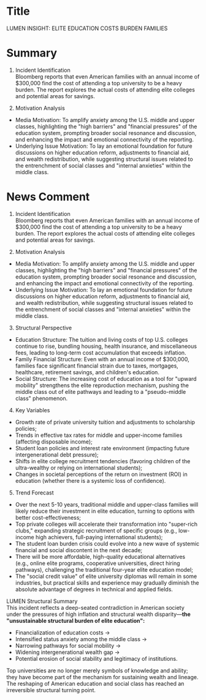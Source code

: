 # Title
LUMEN INSIGHT: ELITE EDUCATION COSTS BURDEN FAMILIES

# Summary
1. Incident Identification  
Bloomberg reports that even American families with an annual income of $300,000 find the cost of attending a top university to be a heavy burden. The report explores the actual costs of attending elite colleges and potential areas for savings.

2. Motivation Analysis  
- Media Motivation: To amplify anxiety among the U.S. middle and upper classes, highlighting the "high barriers" and "financial pressures" of the education system, prompting broader social resonance and discussion, and enhancing the impact and emotional connectivity of the reporting.  
- Underlying Issue Motivation: To lay an emotional foundation for future discussions on higher education reform, adjustments to financial aid, and wealth redistribution, while suggesting structural issues related to the entrenchment of social classes and "internal anxieties" within the middle class.

# News Comment
1. Incident Identification  
Bloomberg reports that even American families with an annual income of $300,000 find the cost of attending a top university to be a heavy burden. The report explores the actual costs of attending elite colleges and potential areas for savings.

2. Motivation Analysis  
- Media Motivation: To amplify anxiety among the U.S. middle and upper classes, highlighting the "high barriers" and "financial pressures" of the education system, prompting broader social resonance and discussion, and enhancing the impact and emotional connectivity of the reporting.  
- Underlying Issue Motivation: To lay an emotional foundation for future discussions on higher education reform, adjustments to financial aid, and wealth redistribution, while suggesting structural issues related to the entrenchment of social classes and "internal anxieties" within the middle class.

3. Structural Perspective  
- Education Structure: The tuition and living costs of top U.S. colleges continue to rise, bundling housing, health insurance, and miscellaneous fees, leading to long-term cost accumulation that exceeds inflation.  
- Family Financial Structure: Even with an annual income of $300,000, families face significant financial strain due to taxes, mortgages, healthcare, retirement savings, and children's education.  
- Social Structure: The increasing cost of education as a tool for "upward mobility" strengthens the elite reproduction mechanism, pushing the middle class out of elite pathways and leading to a "pseudo-middle class" phenomenon.

4. Key Variables  
- Growth rate of private university tuition and adjustments to scholarship policies;  
- Trends in effective tax rates for middle and upper-income families (affecting disposable income);  
- Student loan policies and interest rate environment (impacting future intergenerational debt pressure);  
- Shifts in elite college recruitment tendencies (favoring children of the ultra-wealthy or relying on international students);  
- Changes in societal perceptions of the return on investment (ROI) in education (whether there is a systemic loss of confidence).

5. Trend Forecast  
- Over the next 5-10 years, traditional middle and upper-class families will likely reduce their investment in elite education, turning to options with better cost-effectiveness;  
- Top private colleges will accelerate their transformation into "super-rich clubs," expanding strategic recruitment of specific groups (e.g., low-income high achievers, full-paying international students);  
- The student loan burden crisis could evolve into a new wave of systemic financial and social discontent in the next decade;  
- There will be more affordable, high-quality educational alternatives (e.g., online elite programs, cooperative universities, direct hiring pathways), challenging the traditional four-year elite education model;  
- The "social credit value" of elite university diplomas will remain in some industries, but practical skills and experience may gradually diminish the absolute advantage of degrees in technical and applied fields.

LUMEN Structural Summary  
This incident reflects a deep-seated contradiction in American society under the pressures of high inflation and structural wealth disparity—**the "unsustainable structural burden of elite education":**  
- Financialization of education costs →  
- Intensified status anxiety among the middle class →  
- Narrowing pathways for social mobility →  
- Widening intergenerational wealth gap →  
- Potential erosion of social stability and legitimacy of institutions.

Top universities are no longer merely symbols of knowledge and ability; they have become part of the mechanism for sustaining wealth and lineage. The reshaping of American education and social class has reached an irreversible structural turning point.
